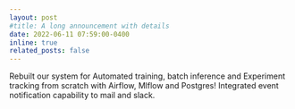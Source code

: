 ```yaml
---
layout: post
#title: A long announcement with details
date: 2022-06-11 07:59:00-0400
inline: true
related_posts: false
---
```

Rebuilt our system for Automated training, batch inference and Experiment tracking from scratch with Airflow, Mlflow and Postgres! Integrated event notification capability to mail and slack. 